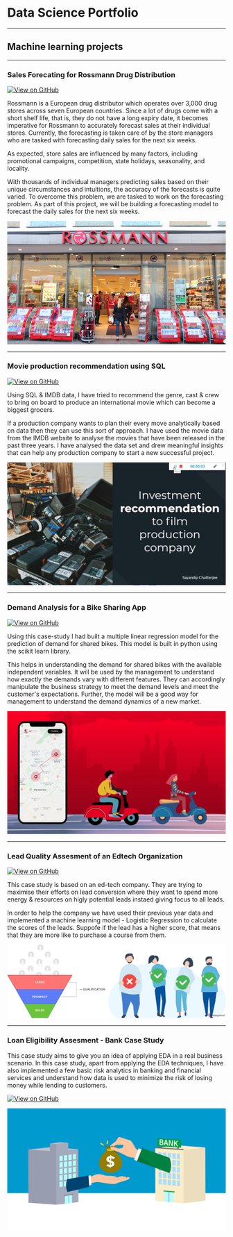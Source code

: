 # Data Science Portfolio
---
## Machine learning projects
---
### Sales Forecating for Rossmann Drug Distribution

[![View on GitHub](https://img.shields.io/badge/GitHub-View_on_GitHub-blue?logo=GitHub)](https://github.com/sai-sharan-p/Sales-Forecasting-for-Rossman-Drug-Distribution)

Rossmann is a European drug distributor which operates over 3,000 drug stores across seven European countries. Since a lot of drugs come with a short shelf life, that is, they do not have a long expiry date, it becomes imperative for Rossmann to accurately forecast sales at their individual stores. Currently, the forecasting is taken care of by the store managers who are tasked with forecasting daily sales for the next six weeks. 

As expected, store sales are influenced by many factors, including promotional campaigns, competition, state holidays, seasonality, and locality.

With thousands of individual managers predicting sales based on their unique circumstances and intuitions, the accuracy of the forecasts is quite varied. To overcome this problem, we are tasked to work on the forecasting problem. As part of this project, we will be building a forecasting model to forecast the daily sales for the next six weeks.

<center><img src="assets/img/rossman.jpeg"/></center>

---
### Movie production recommendation using SQL

[![View on GitHub](https://img.shields.io/badge/GitHub-View_on_GitHub-blue?logo=GitHub)](https://github.com/sai-sharan-p/Movie-production-recommendation-using-SQL)

Using SQL & IMDB data, I have tried to recommend the genre, cast & crew to bring on board to produce an international movie which can become a biggest grocers.

If a production company wants to plan their every move analytically based on data then they can use this sort of approach. I have used the movie data from the IMDB website to analyse the movies that have been released in the past three years. I have analysed the data set and drew meaningful insights that can help any production company to start a new successful project. 

<center><img src="assets/img/maxresdefault.jpg"/></center>

---
### Demand Analysis for a Bike Sharing App

[![View on GitHub](https://img.shields.io/badge/GitHub-View_on_GitHub-blue?logo=GitHub)](https://github.com/sai-sharan-p/Demand-analysis-for-bike-sharing-app)

Using this case-study I had built a multiple linear regression model for the prediction of demand for shared bikes. This model is built in python using the scikit learn library.

This helps in understanding the demand for shared bikes with the available independent variables. It will be used by the management to understand how exactly the demands vary with different features. They can accordingly manipulate the business strategy to meet the demand levels and meet the customer's expectations. Further, the model will be a good way for management to understand the demand dynamics of a new market.

<center><img src="assets/img/bike-sharing-app.png"/></center>

---
### Lead Quality Assesment of an Edtech Organization

[![View on GitHub](https://img.shields.io/badge/GitHub-View_on_GitHub-blue?logo=GitHub)](https://github.com/sai-sharan-p/Edtech_Lead_scoring_Case_study)

This case study is based on an ed-tech company. They are trying to maximise their efforts on lead conversion where they want to spend more energy & resources on higly potential leads instaed giving focus to all leads.

In order to help the company we have used their previous year data and implemented a machine learning model - Logistic Regression to calculate the scores of the leads. Suppofe if the lead has a higher score, that means that they are more like to purchase a course from them.

<center><img src="assets/img/what-is-lead-qualification-01-1.jpg"/></center>

---

### Loan Eligibility Assesment - Bank Case Study

This case study aims to give you an idea of applying EDA in a real business scenario. In this case study, apart from applying the EDA techniques, I have also implemented a few basic risk analytics in banking and financial services and understand how data is used to minimize the risk of losing money while lending to customers.

[![View on GitHub](https://img.shields.io/badge/GitHub-View_on_GitHub-blue?logo=GitHub)](https://github.com/sai-sharan-p/Bank_Loan_Application_Assesment)

<center><img src="assets/img/lending-funds.jpg"/></center>
